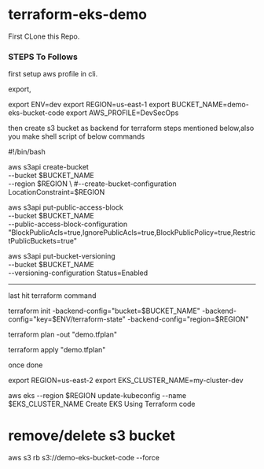 # terraform-eks-demo

First CLone this Repo.


### STEPS To Follows


first setup aws profile in cli.

export,

export ENV=dev
export REGION=us-east-1
export BUCKET_NAME=demo-eks-bucket-code
export AWS_PROFILE=DevSecOps

then create s3 bucket as backend for terraform steps mentioned below,also you make shell script of below commands

#!/bin/bash

aws s3api create-bucket \
     --bucket $BUCKET_NAME \
     --region $REGION \
     #--create-bucket-configuration LocationConstraint=$REGION

aws s3api put-public-access-block \
    --bucket $BUCKET_NAME \
    --public-access-block-configuration "BlockPublicAcls=true,IgnorePublicAcls=true,BlockPublicPolicy=true,RestrictPublicBuckets=true"

aws s3api put-bucket-versioning \
    --bucket $BUCKET_NAME \
    --versioning-configuration Status=Enabled

----------------------------------------------------
last hit terraform command 

terraform init -backend-config="bucket=$BUCKET_NAME" -backend-config="key=$ENV/terraform-state" -backend-config="region=$REGION"

terraform plan -out "demo.tfplan"

terraform apply "demo.tfplan"

once done

export REGION=us-east-2
export EKS_CLUSTER_NAME=my-cluster-dev

aws eks --region $REGION update-kubeconfig --name $EKS_CLUSTER_NAME
Create EKS Using Terraform code
  
# remove/delete s3 bucket
aws s3 rb s3://demo-eks-bucket-code --force
